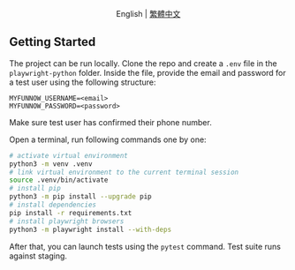 <div align="center">

English | [繁體中文](README_zh.md)

</div>

## Getting Started

The project can be run locally. Clone the repo and create a `.env` file in the `playwright-python` folder. Inside the file, provide the email and password for a test user using the following structure:
```
MYFUNNOW_USERNAME=<email>
MYFUNNOW_PASSWORD=<password>
```
Make sure test user has confirmed their phone number.

Open a terminal, run following commands one by one:

```bash
# activate virtual environment
python3 -m venv .venv
# link virtual environment to the current terminal session
source .venv/bin/activate
# install pip
python3 -m pip install --upgrade pip
# install dependencies
pip install -r requirements.txt
# install playwright browsers
python3 -m playwright install --with-deps
```

After that, you can launch tests using the `pytest` command. Test suite runs against staging. 